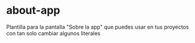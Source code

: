 # about-app
Plantilla para la pantalla "Sobre la app" que puedes usar en tus proyectos con tan solo cambiar algunos literales
